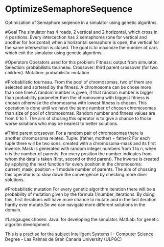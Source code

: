 # OptimizeSemaphoreSequence
Optimization of Semaphore seqience in a simulator using genetic algoritms. 

#Goal
The simulator has 4 roads, 2 vertical and 2 horizontal, which cross in 4 positions. Every intercection has 2 semaphores (one for vertical and another for horizontal) when a horizontal semaphore is open, the vertical for the same intersection is closed. The goal is to maximize the number of cars which exit the simulator using genetic algoritms. 

#Operators
Operators used for this problem: 
Fitness: output from simulator.
Selection: probabilistic tourneau. 
Crossover: third parent crossover (for two children).
Mutation: probabilistic mutation.

#Probabilistic tourneau.
From the pool of chromosomas, two of them are selected and sortered by the fitness. A chromosoma can be chose more than one time.A random number is given, if that random number is bigger than probability parameter then the chromosoma with biggest fitness is chosen otherwise the chromosoma with lowest fitness is chosen. 
This operation is done until we have the same number of chosen chromosomas than size of pool of chromosomas.
Random number and fitness values are from 0 to 1.
  The aim of chosing this operator is to give a chance to those worse solutions who may be nearest to better solutions.

#Third parent crossover.
  For a random pair of chromosomas there is another chromosoma related. Tuple: (father, mother) + father2
For each tuple there will be two sons, created with a  chromosoma-mask and its first inverse.
Mask is generated with random integer numbers from 1 to n, when n is the number of parents. For every position the number indicates from whom the data is taken (first, second or thrid parent).
The inverse is created by applying the next function for every position in the chromosoma: current_mask_position + 1 module number of parents.
  The aim of chossing this operator is to slow down the convergence by checking more diver solutions.

#Probabilistic mutation
  For every genetic algorithm iteration there will be a probability of mutation given by the formula 1/number_iterations. By doing this, first iterations will have more chance to mutate and in the last iteration hardly ever mutate.So we can navigate more different solutions in the domain. 
  
#Langauges chosen:
Java: for developing the simulator.
MatLab: for genetic algoritm development.

This is a practise for the subject Intelligent Systems I - Computer Science Degree - Las Palmas de Gran Canaria University (ULPGC)

